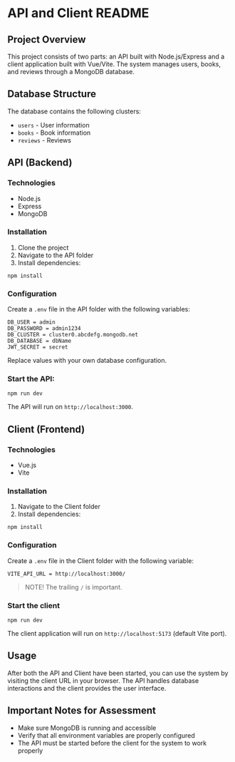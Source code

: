 # API and Client README

## Project Overview

This project consists of two parts: an API built with Node.js/Express and a client application built with Vue/Vite. The system manages users, books, and reviews through a MongoDB database.

## Database Structure

The database contains the following clusters:

- `users` - User information
- `books` - Book information
- `reviews` - Reviews

## API (Backend)

### Technologies

- Node.js
- Express
- MongoDB

### Installation

1. Clone the project
2. Navigate to the API folder
3. Install dependencies:

```
npm install
```

### Configuration

Create a `.env` file in the API folder with the following variables:

```
DB_USER = admin
DB_PASSWORD = admin1234
DB_CLUSTER = cluster0.abcdefg.mongodb.net
DB_DATABASE = dbName
JWT_SECRET = secret
```

Replace values with your own database configuration.

### Start the API:

```
npm run dev
```

The API will run on `http://localhost:3000`.

## Client (Frontend)

### Technologies

- Vue.js
- Vite

### Installation

1. Navigate to the Client folder
2. Install dependencies:

```
npm install
```

### Configuration

Create a `.env` file in the Client folder with the following variable:

```
VITE_API_URL = http://localhost:3000/
```

> NOTE! The trailing `/` is important.

### Start the client

```
npm run dev
```

The client application will run on `http://localhost:5173` (default Vite port).

## Usage

After both the API and Client have been started, you can use the system by visiting the client URL in your browser. The API handles database interactions and the client provides the user interface.

## Important Notes for Assessment

- Make sure MongoDB is running and accessible
- Verify that all environment variables are properly configured
- The API must be started before the client for the system to work properly

